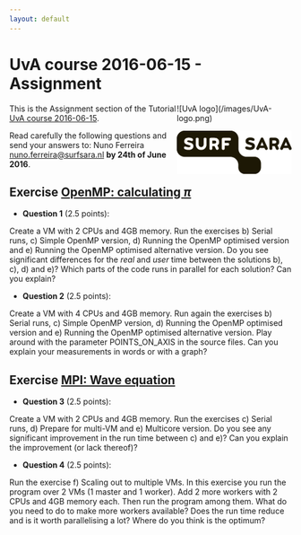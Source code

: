 ```yaml
---
layout: default
---
```


# UvA course 2016-06-15 - Assignment

<div style="float:right;max-width:205px;" markdown="1">
![UvA logo](/images/UvA-logo.png)

![SURFsara logo](/images/SURFsara_logo.png)
</div>

This is the Assignment section of the Tutorial [UvA course 2016-06-15](.). 

Read carefully the following questions and send your answers to: Nuno Ferreira <nuno.ferreira@surfsara.nl> **by 24th of June 2016**. 

## Exercise [OpenMP: calculating _&pi;_](OpenMP) 

* **Question 1** (2.5 points):

Create a VM with 2 CPUs and 4GB memory. Run the exercises b) Serial runs, c) Simple OpenMP version, d) Running the OpenMP optimised version and e) Running the OpenMP optimised alternative version. Do you see significant differences for the *real* and *user* time between the solutions b), c), d) and e)? Which parts of the code runs in parallel for each solution? Can you explain?

* **Question 2** (2.5 points):

Create a VM with 4 CPUs and 4GB memory. Run again the exercises b) Serial runs, c) Simple OpenMP version, d) Running the OpenMP optimised version and e) Running the OpenMP optimised alternative version. Play around with the parameter POINTS_ON_AXIS in the source files. Can you explain your measurements in words or with a graph?

## Exercise [MPI: Wave equation](MPI)

* **Question 3** (2.5 points):

Create a VM with 2 CPUs and 4GB memory. Run the exercises c) Serial runs, d) Prepare for multi-VM and e) Multicore version. Do you see any significant improvement in the run time between c) and e)? Can you explain the improvement (or lack thereof)?

* **Question 4** (2.5 points):

Run the exercise f) Scaling out to multiple VMs. In this exercise you run the program over 2 VMs (1 master and 1 worker). Add 2 more workers with 2 CPUs and 4GB memory each. Then run the program among them. What do you need to do to make more workers available? Does the run time reduce and is it worth parallelising a lot? Where do you think is the optimum? 

